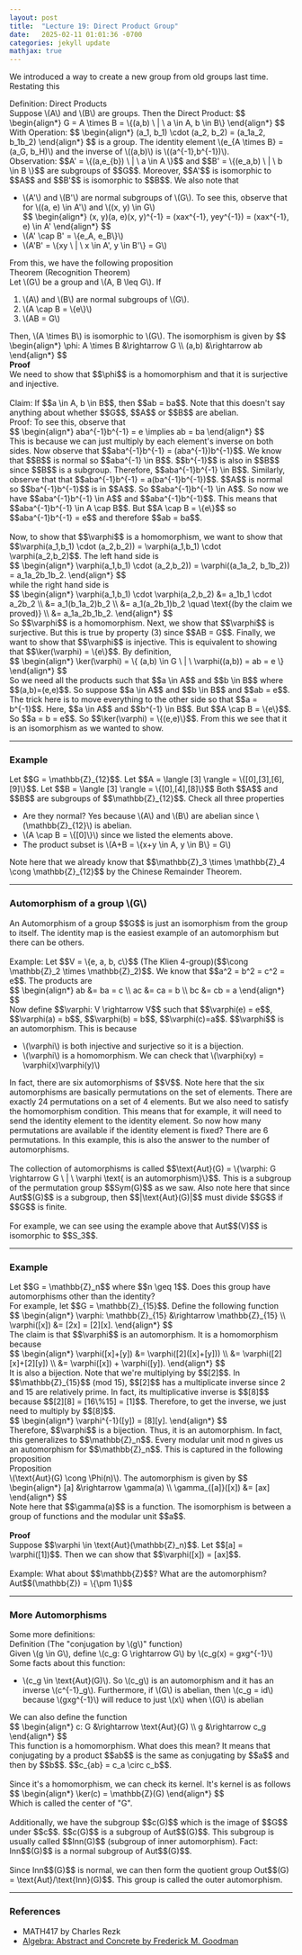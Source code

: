 ```yaml
---
layout: post
title:  "Lecture 19: Direct Product Group"
date:   2025-02-11 01:01:36 -0700
categories: jekyll update
mathjax: true
---
```

We introduced a way to create a new group from old groups last time. Restating this
<!----------------------------------------------------------------------------->
<div class="mintheaderdiv">
Definition: Direct Products
</div>
<div class="mintbodydiv">
Suppose \(A\) and \(B\) are groups. Then the Direct Product:
$$
\begin{align*}
G = A \times B = \{(a,b) \ | \ a \in A, b \in B\}
\end{align*}
$$
With Operation:
$$
\begin{align*}
(a_1, b_1) \cdot (a_2, b_2) = (a_1a_2, b_1b_2)
\end{align*}
$$
is a group. The identity element \(e_{A \times B} = (a_G, b_H)\) and the inverse of \((a,b)\) is \((a^{-1},b^{-1})\).
</div>
Observation: $$A' = \{(a,e_{b}) \ | \ a \in A \}$$ and $$B' = \{(e_a,b) \ | \ b \in B \}$$ are subgroups of $$G$$. Moreover, $$A'$$ is isomorphic to $$A$$ and $$B'$$ is isomorphic to $$B$$. We also note that 
<ul>
	<li>\(A'\) and \(B'\) are normal subgroups of \(G\). To see this, observe that for \((a, e) \in A'\) and \((x, y) \in G\)</li>
	<div>
		$$
		\begin{align*}
		(x, y)(a, e)(x, y)^{-1} =  (xax^{-1}, yey^{-1}) = (xax^{-1}, e) \in A'
		\end{align*}
		$$
	</div>
	<li>\(A' \cap B' = \{e_A, e_B\}\)</li>
	<li>\(A'B' = \{xy \ | \ x \in A', y \in B'\} = G\)</li>
</ul>
From this, we have the following proposition
<!----------------------------------------------------------------------------->
<div class="yellowheaderdiv">
Theorem (Recognition Theorem)
</div>
<div class="yellowbodydiv">
Let \(G\) be a group and \(A, B \leq G\). If
<ol>
	<li>\(A\) and \(B\) are normal subgroups of \(G\).</li>
	<li>\(A \cap B = \{e\}\)</li>
	<li>\(AB = G\)</li>
</ol>
Then, \(A \times B\) is isomorphic to \(G\). The isomorphism is given by
	$$
	\begin{align*}
	\phi: A \times B &\rightarrow G \\
	 (a,b) &\rightarrow ab
	\end{align*}
	$$
</div>
<b>Proof</b>
<br>
We need to show that $$\phi$$ is a homomorphism and that it is surjective and injective. 
<br>
<br>
Claim: If $$a \in A, b \in B$$, then $$ab = ba$$. Note that this doesn't say anything about whether $$G$$, $$A$$ or $$B$$ are abelian. 
<br>
Proof: To see this, observe that
<div>
	$$
	\begin{align*}
	 aba^{-1}b^{-1} = e \implies ab = ba
	\end{align*}
	$$
</div>
This is because we can just multiply by each element's inverse on both sides. Now observe that $$aba^{-1}b^{-1} = (aba^{-1})b^{-1}$$. We know that $$B$$ is normal so $$aba^{-1} \in B$$. $$b^{-1}$$ is also in $$B$$ since $$B$$ is a subgroup. Therefore, $$aba^{-1}b^{-1} \in B$$. Similarly, observe that that $$aba^{-1}b^{-1} = a(ba^{-1}b^{-1})$$. $$A$$ is normal so $$ba^{-1}b^{-1}$$ is in $$A$$. So $$aba^{-1}b^{-1} \in A$$. So now we have $$aba^{-1}b^{-1} \in A$$ and $$aba^{-1}b^{-1}$$. This means that $$aba^{-1}b^{-1} \in A \cap B$$. But $$A \cap B = \{e\}$$ so $$aba^{-1}b^{-1} = e$$ and therefore $$ab = ba$$.
<br>
<br>
Now, to show that $$\varphi$$ is a homomorphism, we want to show that $$\varphi(a_1,b_1) \cdot (a_2,b_2)) = \varphi(a_1,b_1) \cdot \varphi(a_2,b_2)$$. The left hand side is
<div>
	$$
	\begin{align*}
	\varphi(a_1,b_1) \cdot (a_2,b_2)) = \varphi((a_1a_2, b_1b_2)) = a_1a_2b_1b_2.
	\end{align*}
	$$
</div>
while the right hand side is
<div>
	$$
	\begin{align*}
	\varphi(a_1,b_1) \cdot \varphi(a_2,b_2) &= a_1b_1 \cdot a_2b_2 \\
	                                        &= a_1(b_1a_2)b_2 \\
											&= a_1(a_2b_1)b_2 \quad \text{(by the claim we proved)} \\
											&= a_1a_2b_1b_2.
	\end{align*}
	$$
</div>
So $$\varphi$$ is a homomorphism. Next, we show that $$\varphi$$ is surjective. But this is true by property (3) since $$AB = G$$. Finally, we want to show that $$\varphi$$ is injective. This is equivalent to showing that $$\ker(\varphi) = \{e\}$$. By definition, 
<div>
	$$
	\begin{align*}
	\ker(\varphi) = \{ (a,b) \in G \ | \ \varphi((a,b)) = ab = e \}
	\end{align*}
	$$
</div>
So we need all the products such that $$a \in A$$ and $$b \in B$$ where $$(a,b)=(e,e)$$. So suppose $$a \in A$$ and $$b \in B$$ and $$ab = e$$. The trick here is to move everything to the other side so that $$a = b^{-1}$$. Here, $$a \in A$$ and $$b^{-1} \in B$$. But $$A \cap B = \{e\}$$. So $$a = b = e$$. So $$\ker(\varphi) = \{(e,e)\}$$. From this we see that it is an isomorphism as we wanted to show.
<hr>

<!----------------------------------------------------------------------------->
<h3>Example</h3>
Let $$G = \mathbb{Z}_{12}$$. Let $$A = \langle [3] \rangle = \{[0],[3],[6],[9]\}$$. Let $$B = \langle [3] \rangle = \{[0],[4],[8]\}$$ Both $$A$$ and $$B$$ are subgroups of $$\mathbb{Z}_{12}$$. Check all three properties
<ul>
	<li>Are they normal? Yes because \(A\) and \(B\) are abelian since \(\mathbb{Z}_{12}\) is abelian.</li>
	<li>\(A \cap B = \{[0]\}\) since we listed the elements above.</li>
	<li>The product subset is \(A+B = \{x+y \in A, y \in B\} = G\)</li>
</ul>
Note here that we already know that $$\mathbb{Z}_3 \times \mathbb{Z}_4 \cong \mathbb{Z}_{12}$$ by the Chinese Remainder Theorem.
<hr>

<!----------------------------------------------------------------------------->
<h3>Automorphism of a group \(G\)</h3>
An Automorphism of a group $$G$$ is just an isomorphism from the group to itself. The identity map is the easiest example of an automorphism but there can be others.
<br>
<br>
Example: Let $$V = \{e, a, b, c\}$$ (The Klien 4-group)($$\cong \mathbb{Z}_2 \times \mathbb{Z}_2)$$. We know that $$a^2 = b^2 = c^2 = e$$. The products are
<div>
	$$
	\begin{align*}
	ab &= ba = c \\
	ac &= ca = b \\
	bc &= cb = a
	\end{align*}
	$$
</div>
Now define $$\varphi: V \rightarrow V$$ such that $$\varphi(e) = e$$, $$\varphi(a) = b$$, $$\varphi(b) = b$$, $$\varphi(c)=a$$. $$\varphi$$ is an automorphism. This is because
<ul>
	<li>\(\varphi\) is both injective and surjective so it is a bijection.</li>
	<li>\(\varphi\) is a homomorphism. We can check that \(\varphi(xy) = \varphi(x)\varphi(y)\)</li>
</ul>
In fact, there are six automorphisms of $$V$$. Note here that the six automorphisms are basically permutations on the set of elements. There are exactly 24 permutations on a set of 4 elements. But we also need to satisfy the homomorphism condition. This means that for example, it will need to send the identity element to the identity element. So now how many permutations are available if the identity element is fixed? There are 6 permutations. In this example, this is also the answer to the number of automorphisms. 
<br>
<br>
<!----------------------------------------------------------------------------->
The collection of automorphisms is called $$\text{Aut}(G) = \{\varphi: G \rightarrow G \ | \ \varphi \text{ is an  automorphism}\}$$. This is a subgroup of the permutation group $$Sym(G)$$ as we saw. Also note here that since Aut$$(G)$$ is a subgroup, then $$|\text{Aut}(G)|$$ must divide $$G$$ if $$G$$ is finite. 
<br>
<br>
For example, we can see using the example above that Aut$$(V)$$ is isomorphic to $$S_3$$. 
<hr>

<!----------------------------------------------------------------------------->
<h3>Example</h3>
Let $$G = \mathbb{Z}_n$$ where $$n \geq 1$$. Does this group have automorphisms other than the identity? <br>
For example, let $$G = \mathbb{Z}_{15}$$. Define the following function
<div>
	$$
	\begin{align*}
	\varphi: \mathbb{Z}_{15} &\rightarrow \mathbb{Z}_{15} \\
	            \varphi([x]) &= [2x] = [2][x].
	\end{align*}
	$$
</div>
The claim is that $$\varphi$$ is an automorphism. It is a homomorphism because
<div>
	$$
	\begin{align*}
	\varphi([x]+[y]) &= \varphi([2]([x]+[y])) \\
	                 &= \varphi([2][x]+[2][y]) \\
	                 &= \varphi([x]) + \varphi([y]).
	\end{align*}
	$$
</div>
It is also a bijection. Note that we're multiplying by $$[2]$$. In $$\mathbb{Z}_{15}$$ (mod 15), $$[2]$$ has a multiplicate inverse since 2 and 15 are relatively prime. In fact, its multiplicative inverse is $$[8]$$ because $$[2][8] = [16\%15] = [1]$$. Therefore, to get the inverse, we just need to multiply by $$[8]$$.
<div>
	$$
	\begin{align*}
	\varphi^{-1}([y]) = [8][y].
	\end{align*}
	$$
</div>
Therefore, $$\varphi$$ is a bijection. Thus, it is an automorphism. In fact, this generalizes to $$\mathbb{Z}_n$$. Every modular unit mod n gives us an automorphism for $$\mathbb{Z}_n$$. This is captured in the following proposition
<br>
<!----------------------------------------------------------------------------->
<div class="peachheaderdiv">
Proposition
</div>
<div class="peachbodydiv">
\(\text{Aut}(G) \cong \Phi(n)\). The automorphism is given by
	$$
	\begin{align*}
	[a] &\rightarrow \gamma(a) \\
	\gamma_{[a]}([x]) &= [ax]
	\end{align*}
	$$
</div>
Note here that $$\gamma(a)$$ is a function. The isomorphism is between a group of functions and the modular unit $$a$$. 
<br>
<br>
<!----------------------------------------------------------------------------->
<b>Proof</b>
<br>
Suppose $$\varphi \in \text{Aut}(\mathbb{Z}_n)$$. Let $$[a] = \varphi([1])$$. Then we can show that $$\varphi([x]) = [ax]$$. 
<br>
<br>
<!----------------------------------------------------------------------------->
Example: What about $$\mathbb{Z}$$? What are the automorphism? Aut$$(\mathbb{Z}) = \{\pm 1\}$$
<hr>

<!----------------------------------------------------------------------------->
<h3>More Automorphisms</h3>
Some more definitions:
<br>
<div class="mintheaderdiv">
Definition (The "conjugation by \(g\)" function)
</div>
<div class="mintbodydiv">
Given \(g \in G\), define \(c_g: G \rightarrow G\) by \(c_g(x) = gxg^{-1}\)
</div>
Some facts about this function:
<ul>
	<li>\(c_g \in \text{Aut}(G)\). So \(c_g\) is an automorphism and it has an inverse \(c^{-1}_g\). Furthermore, if \(G\) is abelian, then \(c_g = id\) because \(gxg^{-1}\) will reduce to just \(x\) when \(G\) is abelian</li>
</ul>
We can also define the function 
<div>
	$$
	\begin{align*}
	c: G &\rightarrow \text{Aut}(G) \\
	g &\rightarrow c_g
	\end{align*}
	$$
</div>
This function is a homomorphism. What does this mean? It means that conjugating by a product $$ab$$ is the same as conjugating by $$a$$ and then by $$b$$. $$c_{ab} = c_a \circ c_b$$.
<br>
<br>
Since it's a homomorphism, we can check its kernel. It's kernel is as follows
<div>
	$$
	\begin{align*}
	\ker(c) = \mathbb{Z}(G)
	\end{align*}
	$$
</div>
Which is called the center of "G".
<br>
<br>
Additionally, we have the subgroup $$c(G)$$ which is the image of $$G$$ under $$c$$. $$c(G)$$ is a subgroup of Aut$$(G)$$. This subgroup is usually called $$Inn(G)$$ (subgroup of inner automorphism). Fact: Inn$$(G)$$ is a normal subgroup of Aut$$(G)$$.
<br>
<br>
Since Inn$$(G)$$ is normal, we can then form the quotient group Out$$(G) = \text{Aut}/\text{Inn}(G)$$. This group is called the outer automorphism.
<hr>

<!----------------------------------------------------------------------------->
<h3>References</h3>
<ul>
	<li>MATH417 by Charles Rezk</li>
	<li><a href="https://homepage.divms.uiowa.edu/~goodman/algebrabook.dir/algebrabook.html">Algebra: Abstract and Concrete by Frederick M. Goodman</a></li>
</ul>






















